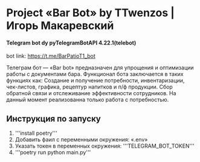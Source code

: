 # Project «Bar Bot» by TTwenzos | Игорь Макаревский

#### Telegram bot dy pyTelegramBotAPI 4.22.1(telebot)

bot link: https://t.me/BarPatioT1_bot

Телеграм бот — «Bar bot» предназначен для упрощения и оптимизации работы с документами бара.
Функционал бота заключается в таких функциях как: Создание и получение потребности, инвентаризации, чек-листов, графика,
рецептур напитков и п/ф продукции. Сбор обратной связи и отслеживание эффективности сотрудников.
На данный момент реализованна только работа с потребностью.

## Инструкция по запуску

1. '''install poetry'''
2. Добавить фаил с переменными окружения: «.env»
3. Указать токен в переменных окружения: '''TELEGRAM_BOT_TOKEN'''
4. '''poetry run python main.py'''
